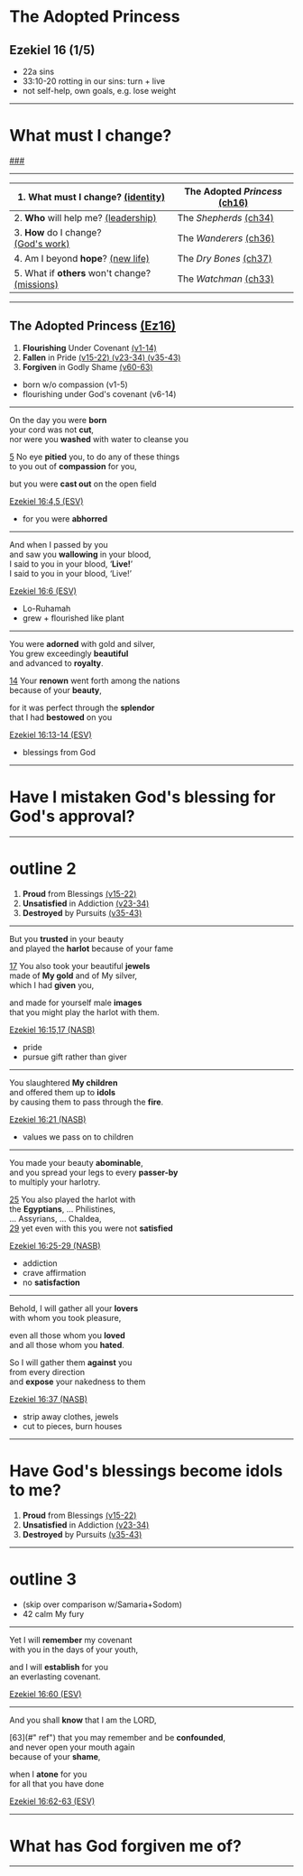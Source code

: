 <!-- .slide: <%= bg("unsplash-Jztmx9yqjBw-stars.jpg") %> id="title" -->
# The Adopted Princess
## Ezekiel 16 (1/5)

>>>
+ 22a sins
+ 33:10-20 rotting in our sins: turn + live
+ not self-help, own goals, e.g. lose weight

---
<!-- .slide: data-background="white" -->
# **What** must I change?

[###](#/outline "secret")

---

| 1. **What** must I change? [(identity)](# "ref") | The Adopted *Princess* [(ch16)](# "ref") |
| --- | --- |
| 2. **Who** will help me? [(leadership)](# "ref") | The *Shepherds* [(ch34)](# "ref") |
| 3. **How** do I change? <br>[(God's work)](# "ref") | The *Wanderers* [(ch36)](# "ref") |
| 4. Am I beyond **hope**? [(new life)](# "ref") | The *Dry Bones* [(ch37)](# "ref") |
| 5. What if **others** won't change? [(missions)](# "ref") | The *Watchman* [(ch33)](# "ref") |

---
<!-- .slide: <%= bg("unsplash-Jztmx9yqjBw-stars.jpg") %> id="outline" class="outline" -->
## The Adopted Princess [(Ez16)](# "ref")
1. **Flourishing** Under Covenant [(v1-14)](# "ref")
1. **Fallen** in Pride [(v15-22) (v23-34) (v35-43)](# "ref")
1. **Forgiven** in Godly Shame [(v60-63)](# "ref")

>>>
+ born w/o compassion (v1-5)
+ flourishing under God's covenant (v6-14)

---
On the day you were **born** <br>
your cord was not **cut**, <br>
nor were you **washed** with water to cleanse you

[5](# "ref")
No eye **pitied** you, to do any of these things  <br>
to you out of **compassion** for you,

but you were **cast out** on the open field

[Ezekiel 16:4,5 (ESV)](# "ref")

>>>
+ for you were **abhorred**

---
And when I passed by you <br>
and saw you **wallowing** in your blood, <br>
I said to you in your blood, ‘**Live!**’<br>
I said to you in your blood, ‘Live!’

[Ezekiel 16:6 (ESV)](# "ref")

>>>
+ Lo-Ruhamah
+ grew + flourished like plant

---
You were **adorned** with gold and silver, <br>
You grew exceedingly **beautiful** <br>
and advanced to **royalty**.

[14](# "ref")
Your **renown** went forth among the nations <br>
because of your **beauty**,

for it was perfect through the **splendor** <br>
that I had **bestowed** on you

[Ezekiel 16:13-14 (ESV)](# "ref")

>>>
+ blessings from God

---
<!-- .slide: data-background="white" -->
# Have I mistaken God's **blessing** for God's **approval**?

---
# outline 2

>>>
1. **Proud** from Blessings [(v15-22)](# "ref")
1. **Unsatisfied** in Addiction [(v23-34)](# "ref")
1. **Destroyed** by Pursuits [(v35-43)](# "ref")

---
But you **trusted** in your beauty <br>
and played the **harlot** because of your fame

[17](# "ref")
You also took your beautiful **jewels** <br>
made of **My gold** and of My silver, <br>
which I had **given** you,

and made for yourself male **images** <br>
that you might play the harlot with them.

[Ezekiel 16:15,17 (NASB)](# "ref")

>>>
+ pride
+ pursue gift rather than giver

---
You slaughtered **My children** <br>
and offered them up to **idols** <br>
by causing them to pass through the **fire**.

[Ezekiel 16:21 (NASB)](# "ref")

>>>
+ values we pass on to children

---
You made your beauty **abominable**, <br>
and you spread your legs to every **passer-by** <br>
to multiply your harlotry.

[25](# "ref")
You also played the harlot with <br>
the **Egyptians**, ... Philistines, <br>
... Assyrians, ... Chaldea, <br>
[29](# "ref")
yet even with this you were not **satisfied**

[Ezekiel 16:25-29 (NASB)](# "ref")

>>>
+ addiction
+ crave affirmation
+ no **satisfaction**

---
Behold, I will gather all your **lovers** <br>
with whom you took pleasure,

even all those whom you **loved** <br>
and all those whom you **hated**.

So I will gather them **against** you <br>
from every direction <br>
and **expose** your nakedness to them

[Ezekiel 16:37 (NASB)](# "ref")

>>>
+ strip away clothes, jewels
+ cut to pieces, burn houses

---
<!-- .slide: data-background="white" -->
# Have God's **blessings** become **idols** to me?

>>>
1. **Proud** from Blessings [(v15-22)](# "ref")
1. **Unsatisfied** in Addiction [(v23-34)](# "ref")
1. **Destroyed** by Pursuits [(v35-43)](# "ref")

---
# outline 3

>>>
+ (skip over comparison w/Samaria+Sodom)
+ 42 calm My fury

---
Yet I will **remember** my covenant <br>
with you in the days of your youth,

and I will **establish** for you <br>
an everlasting covenant.

[Ezekiel 16:60 (ESV)](# "ref")

---
And you shall **know** that I am the LORD,

[63](#" ref")
that you may remember and be **confounded**, <br>
and never open your mouth again <br>
because of your **shame**,

when I **atone** for you <br>
for all that you have done

[Ezekiel 16:62-63 (ESV)](# "ref")

>>>

---
<!-- .slide: data-background="white" -->
# What has God **forgiven** me of?

---
<!-- .slide: <%= bg("unsplash-Jztmx9yqjBw-stars.jpg") %> class="empty" -->
